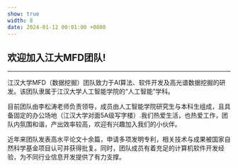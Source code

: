 ```yaml
---
show: true
width: 8
date: 2024-01-12 00:01:00 +0800
---
```


<div class="p-4">
    <h2>欢迎加入江大MFD团队!</h2>
    <hr />
    <p>
        江汉大学MFD（数据挖掘）团队致力于AI算法、软件开发及高光谱数据挖掘的研发。该团队隶属于江汉大学人工智能学院的“人工智能”学科。
    </p>
    <p>
        目前团队由李松涛老师负责领导，成员由人工智能学院研究生与本科生组成，且具备固定的办公场地（江汉大学对面5A级写字楼）.我们热爱生活，也热爱工作，团队内氛围和谐，产出效率较高，欢迎有兴趣加入我们的小伙伴。
    </p>
    <p>
        近年来团队发表高水平论文十余篇，申请多项发明专利，相关技术与成果被国家自然科学基金项目认可并获得批复。同时，团队成员有着充足的计算机软件开发经验，为不同行业信息开发提供了有力支撑。
    </p>
</div>
